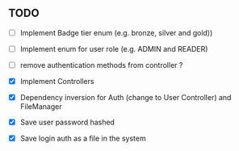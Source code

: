 ## TODO

- [ ] Implement Badge tier enum (e.g. bronze, silver and gold))
- [ ] Implement enum for user role (e.g. ADMIN and READER)
- [ ] remove authentication methods from controller ?

- [x] Implement Controllers
- [x] Dependency inversion for Auth (change to User Controller) and FileManager
- [x] Save user password hashed
- [x] Save login auth as a file in the system
